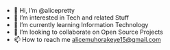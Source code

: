- 👋 Hi, I’m @alicepretty
- 👀 I’m interested in Tech and related Stuff
- 🌱 I’m currently learning Information Technology
- 💞️ I’m looking to collaborate on Open Source Projects
- 📫 How to reach me alicemuhorakeye15@gmail.com

<!---
alicepretty/alicepretty is a ✨ special ✨ repository because its `README.md` (this file) appears on your GitHub profile.
You can click the Preview link to take a look at your changes.
--->

